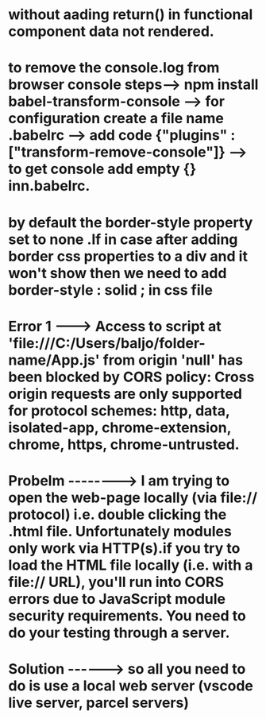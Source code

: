 # without aading return() in functional component data not rendered.

# to remove the console.log from browser console steps--> npm install babel-transform-console --> for configuration create a file name .babelrc --> add code {"plugins" : ["transform-remove-console"]} --> to get console add empty {} inn.babelrc.

# by default the border-style property set to none .If in case after adding border css properties to a div and it won't show then we need to add border-style : solid ; in css file

# Error 1 ---> Access to script at 'file:///C:/Users/baljo/folder-name/App.js' from origin 'null' has been blocked by CORS policy: Cross origin requests are only supported for protocol schemes: http, data, isolated-app, chrome-extension, chrome, https, chrome-untrusted.

# Probelm --------> I am trying to open the web-page locally (via file:// protocol) i.e. double clicking the .html file. Unfortunately modules only work via HTTP(s).if you try to load the HTML file locally (i.e. with a file:// URL), you'll run into CORS errors due to JavaScript module security requirements. You need to do your testing through a server.

# Solution ------> so all you need to do is use a local web server (vscode live server, parcel servers)
